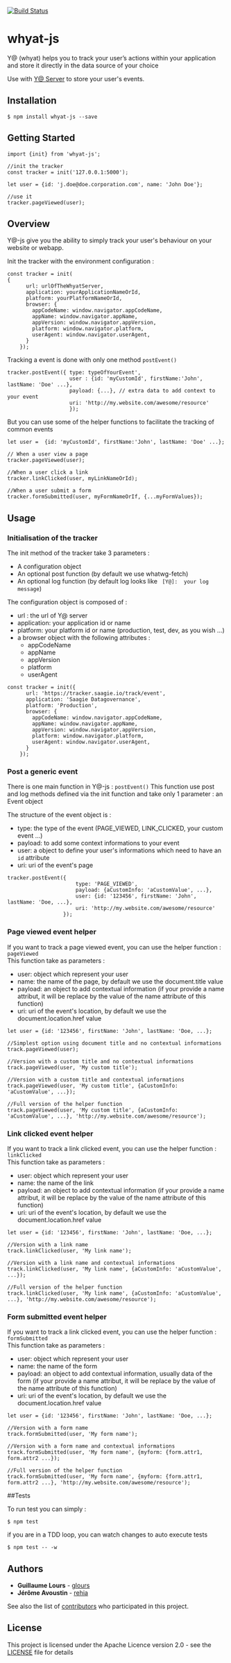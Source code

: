 [![Build Status](https://travis-ci.org/saagie/whyat-js.svg?branch=master)](https://travis-ci.org/saagie/whyat-js)
# whyat-js
Y@ (whyat) helps you to track your user’s actions within your application and store it directly in the data source of your choice

Use with [Y@ Server](https://github.com/saagie/whyat-server) to store your user's events.

## Installation 
```$ npm install whyat-js --save```

## Getting Started
```
import {init} from 'whyat-js';
  
//init the tracker  
const tracker = init('127.0.0.1:5000');

let user = {id: 'j.doe@doe.corporation.com', name: 'John Doe'};
  
//use it  
tracker.pageViewed(user);
```

## Overview

Y@-js give you the ability to simply track your user's behaviour on your website or webapp.

Init the tracker with the environment configuration : 

```
const tracker = init(
{
      url: urlOfTheWhyatServer,
      application: yourApplicationNameOrId,
      platform: yourPlatformNameOrId,
      browser: {
        appCodeName: window.navigator.appCodeName,
        appName: window.navigator.appName,
        appVersion: window.navigator.appVersion,
        platform: window.navigator.platform,
        userAgent: window.navigator.userAgent,
      }
    });
```

Tracking a event is done with only one method ```postEvent()```  
  
``` 
tracker.postEvent({ type: typeOfYourEvent',
                    user : {id: 'myCustomId', firstName:'John', lastName: 'Doe' ...},
                    payload: {...}, // extra data to add context to your event
                    uri: 'http://my.website.com/awesome/resource'
                    });
```

But you can use some of the helper functions to facilitate the tracking of common events

```
let user =  {id: 'myCustomId', firstName:'John', lastName: 'Doe' ...};
  
// When a user view a page
tracker.pageViewed(user);
  
//When a user click a link
tracker.linkClicked(user, myLinkNameOrId);
  
//When a user submit a form
tracker.formSubmitted(user, myFormNameOrIf, {...myFormValues});
```

## Usage
### Initialisation of the tracker 

The init method of the tracker take 3 parameters : 
- A configuration object
- An optional post function (by default we use whatwg-fetch)
- An optional log function (by default log looks like ``` [Y@]:  your log message```)

The configuration object is composed of : 
- url : the url of Y@ server
- application: your application id or name
- platform: your platform id or name (production, test, dev, as you wish ...)
- a browser object with the following attributes :
    - appCodeName
    - appName
    - appVersion
    - platform
    - userAgent
    

```
const tracker = init({
      url: 'https://tracker.saagie.io/track/event',
      application: 'Saagie Datagovernance',
      platform: 'Production',
      browser: {
        appCodeName: window.navigator.appCodeName,
        appName: window.navigator.appName,
        appVersion: window.navigator.appVersion,
        platform: window.navigator.platform,
        userAgent: window.navigator.userAgent,
      }
    });
```

### Post a generic event
There is one main function in Y@-js : ```postEvent()```
This function use post and log methods defined via the init function and take only 1 parameter : an Event object

The structure of the event object is :
- type: the type of the event (PAGE_VIEWED, LINK_CLICKED, your custom event ...)
- payload: to add some context informations to your event
- user: a object to define your user's informations which need to have an ```id``` attribute
- uri: uri of the event's page 

```
tracker.postEvent({
                      type: 'PAGE_VIEWED',
                      payload: {aCustomInfo: 'aCustomValue', ...},
                      user: {id: '123456', firstName: 'John', lastName: 'Doe, ...},
                      uri: 'http://my.website.com/awesome/resource'
                  });
```

### Page viewed event helper
If you want to track a page viewed event, you can use the helper function : ```pageViewed```  
This function take as parameters : 
- user: object which represent your user
- name: the name of the page, by default we use the document.title value
- payload: an object to add contextual information (if your provide a name attribut, it will be replace by the value of the name attribute of this function)
- uri: uri of the event's location, by default we use the document.location.href value

```
let user = {id: '123456', firstName: 'John', lastName: 'Doe, ...};

//Simplest option using document title and no contextual informations
track.pageViewed(user);
  
//Version with a custom title and no contextual informations
track.pageViewed(user, 'My custom title');
  
//Version with a custom title and contextual informations
track.pageViewed(user, 'My custom title', {aCustomInfo: 'aCustomValue', ...});
  
//Full version of the helper function
track.pageViewed(user, 'My custom title', {aCustomInfo: 'aCustomValue', ...}, 'http://my.website.com/awesome/resource');
```
 
### Link clicked event helper
If you want to track a link clicked event, you can use the helper function : ```linkClicked```   
This function take as parameters : 
- user: object which represent your user
- name: the name of the link
- payload: an object to add contextual information (if your provide a name attribut, it will be replace by the value of the name attribute of this function)
- uri: uri of the event's location, by default we use the document.location.href value

```
let user = {id: '123456', firstName: 'John', lastName: 'Doe, ...};
  
//Version with a link name
track.linkClicked(user, 'My link name');
  
//Version with a link name and contextual informations
track.linkClicked(user, 'My link name', {aCustomInfo: 'aCustomValue', ...});
  
//Full version of the helper function
track.linkClicked(user, 'My link name', {aCustomInfo: 'aCustomValue', ...}, 'http://my.website.com/awesome/resource');
```
 
### Form submitted event helper 
If you want to track a link clicked event, you can use the helper function : ```formSubmitted```   
This function take as parameters : 
- user: object which represent your user
- name: the name of the form
- payload: an object to add contextual information, usually data of the form (if your provide a name attribut, it will be replace by the value of the name attribute of this function)
- uri: uri of the event's location, by default we use the document.location.href value

```
let user = {id: '123456', firstName: 'John', lastName: 'Doe, ...};
  
//Version with a form name
track.formSubmitted(user, 'My form name');
  
//Version with a form name and contextual informations
track.formSubmitted(user, 'My form name', {myform: {form.attr1, form.attr2 ...});
  
//Full version of the helper function
track.formSubmitted(user, 'My form name', {myform: {form.attr1, form.attr2 ...}, 'http://my.website.com/awesome/resource');
```

##Tests

To run test you can simply : 
```
$ npm test
```

if you are in a TDD loop, you can watch changes to auto execute tests

```
$ npm test -- -w
```

## Authors

* **Guillaume Lours** - [glours](https://github.com/glours)
* **Jérôme Avoustin** - [rehia](https://github.com/rehia)

See also the list of [contributors](https://github.com/saagie/whyat-js/contributors) who participated in this project.

## License

This project is licensed under the Apache Licence version 2.0 - see the [LICENSE](LICENSE) file for details